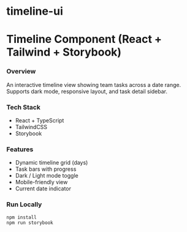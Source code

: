 # timeline-ui
# Timeline Component (React + Tailwind + Storybook)

###  Overview
An interactive timeline view showing team tasks across a date range.  
Supports dark mode, responsive layout, and task detail sidebar.

###  Tech Stack
- React + TypeScript  
- TailwindCSS  
- Storybook  

###  Features
- Dynamic timeline grid (days)
- Task bars with progress
- Dark / Light mode toggle
- Mobile-friendly view
- Current date indicator

###  Run Locally
```bash
npm install
npm run storybook
